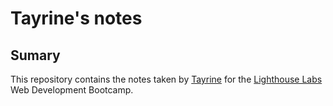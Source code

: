 # Tayrine's notes 
## Sumary 
This repository contains the notes taken by [Tayrine](https://github.com/TayrineSoares) for the [Lighthouse Labs](https://www.lighthouselabs.ca/) Web Development Bootcamp.


